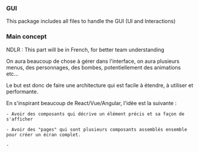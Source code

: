 ### GUI

This package includes all files to handle the GUI (UI and Interactions)

### Main concept

NDLR : This part will be in French, for better team understanding

On aura beaucoup de chose à gérer dans l'interface, on aura plusieurs menus,
des personnages, des bombes, potentiellement des animations etc...

Le but est donc de faire une architecture qui est facile à étendre, à utiliser
et performante.

En s'inspirant beaucoup de React/Vue/Angular, l'idée est la suivante :

    - Avoir des composants qui décrive un élément précis et sa façon de s'afficher

    - Avoir des "pages" qui sont plusieurs composants assemblés ensemble pour créer un écran complet.

    -

